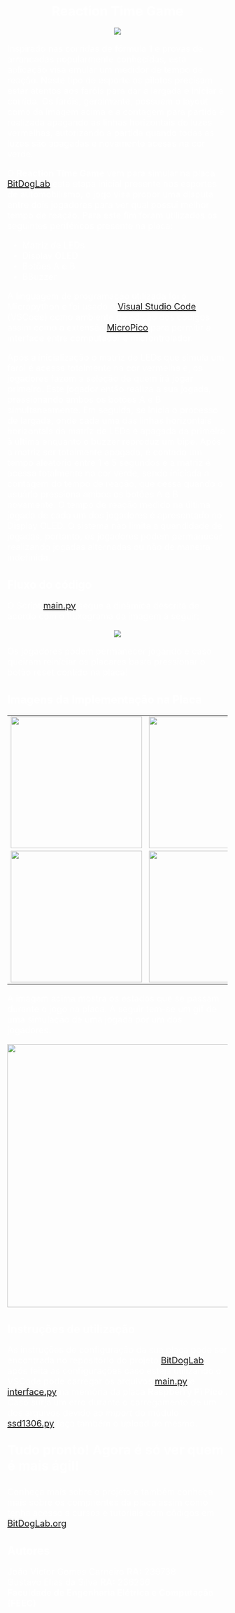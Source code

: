 <h1 style="color:white; font-size:30px; text-align:center;">Reaction Time Game</h1>

<div align="center">
    <img src="https://github.com/JCARNEIROX/EA801/blob/main/Projeto1/imagens/farol.jpg">
</div></div>

<p style="color:white; font-size:20px; text-align:left;">
    Inspirado nas corridas de fórmula 1 e provas de arrancadas popularmente conhecidas, esta aplicação visa emular um medidor de tempo de reação. Neste tipo de esporte os pilotos precisam estar atentos aos faróis para dar a largada e iniciar a corrida. Os faróis, geralmente, possuem o layout como da imagem acima e a contagem para partida é realizada apagando as linhas horizontais de luzes vermelhas, autorizando a partida quando todas as luzes são apagadas e novamente acesas na cor verde.
</p>
<p style="color:white; font-size:20px; text-align:left;">
    O <b>Reaction Time Game</b> vem para simular na placa <a href="https://github.com/BitDogLab/BitDogLab" target="_blank">BitDogLab</a> esta etapa inicial presente nos esportes de automobilismo, o jogo visa propor uma disputa entre dois jogadores para ver qual possui melhor tempo de reação. Para este fim foram utilizados os seguintes periféricos presente na placa:
</p>
<ul style="color:white; font-size:20px";>
    <li>Matriz de LEDs</li>
    <li>Display OLED</li>
    <li>Botões A e B</li>
    <li>BBuzzer</li>
</ul>
<p style="color:white; font-size:20px; text-align:left;">
    A linguagem de programação utilizada foi o Micropython e foi usado o <a href="https://code.visualstudio.com/" target="_blank">Visual Studio Code</a> (VSCode) como ambiente de edição dos códigos assim como a extensão <a href="https://github.com/paulober/MicroPico" target="_blank">MicroPico</a> para permitir a interface entre computador e microntrolador.  
</p>
<p style="color:white; font-size:20px; text-align:left;">
    Após a inicialização o matriz de LEDs que simula um farol é acessa totalmente na cor vermelha e, os jogadores fazem a seleção de quem irá jogar primeiro. Este jogador então realiza a sua jogada, pressionando ambos os botões A e B simultaneamente. Em seguida, se inicia o processo de largada, onde cada uma das linhas horizontais horizontais da matriz de LEDs é apagada da primeira à última enquanto o buzzer reproduz um bipe. Após a matriz ser totalmente apagada, é contado um tempo aleatório entre 1 e 5 segundos e a matriz é acessa totalmente na cor verde, sendo iniciada a contagem do tempo de reação, que cessa quando o usuário pressiona ambos os botões A e B novamente. O tempo de reação medido na última jogada de cada um dos jogadores é apresentado no Display OLED. O sistema não limita a quandidade de jogadas, portanto, os jogadores podem permanecer realizando jogadas alternadas ou não de maneira indefinida.  
</p>
<h2 style="color:white; font-size:25px; text-align:left;">Fluxo do código</h2>
<p style="color:white; font-size:20px; text-align:left;">
    O Script <a href="https://github.com/JCARNEIROX/EA801/blob/main/Projeto1/main.py" target="_blank">main.py</a> segue a dinâmica descrita de acordo com o fluxograma da imagem à seguir:
</p>
<div align="center">
    <img src="https://github.com/JCARNEIROX/EA801/blob/main/Projeto1/imagens/Fluxograma.jpg">
</div></div>
<p style="color:white; font-size:20px; text-align:left;">
    Os jogadores podem permanecer jogando e caso queiram reiniciar os placares basta pressionar o botão reset contido na placa!
</p>
<h2 style="color:white; font-size:25px; text-align:left;">Imagens da Implementação na Placa</h2>
<div align="center">
    <table>
        <tr>
            <td><img src="https://github.com/JCARNEIROX/EA801/blob/main/Projeto1/imagens/frente.jpg" width="300" height="300"></td>
            <td><img src="https://github.com/JCARNEIROX/EA801/blob/main/Projeto1/imagens/inicio.jpg" width="300" height="300"></td>
        </tr>
        <tr>
            <td><img src="https://github.com/JCARNEIROX/EA801/blob/main/Projeto1/imagens/start.jpg" width="300" height="300"></td>
            <td><img src="https://github.com/JCARNEIROX/EA801/blob/main/Projeto1/imagens/placar.jpg" width="300" height="300"></td>
        </tr>
    </table>
</div>
<p style="color:white; font-size:20px; text-align:left;">
    A imagem acima mostra os estados que se passam durante o jogo na placa. A seguir tem-se um gif de uma simulação de uma jogada por um dos jogadores.
</p>
<div align="center">
    <img src="https://github.com/JCARNEIROX/EA801/blob/main/Projeto1/imagens/gif.gif" width="600" height="600">
</div></div>
<h2 style="color:white; font-size:25px; text-align:left;">Instruções de utilização</h2>

<p style="color:white; font-size:20px; text-align:left;">
    As instruções de configuração da sua placa pode ser encontrada no repositório do projeto  <a href="https://github.com/BitDogLab/BitDogLab" target="_blank">BitDogLab</a>, após feita as configurações caso esteja utilizando o VSCode pode carregar os arquivos <a href="https://github.com/JCARNEIROX/EA801/blob/main/Projeto1/main.py" target="_blank">main.py</a> e <a href="https://github.com/JCARNEIROX/EA801/blob/main/Projeto1/interface.py" target="_blank">interface.py</a> na memória da placa <b>Raspberry Pi Pico </b>. Caso surja um erro durante o carregamento de um dos arquivos devido ao <i>import</i> do módulo <a href="https://github.com/JCARNEIROX/EA801/blob/main/Projeto1/ssd1306.py" target="_blank">ssd1306.py</a> faça também o upload do mesmo.
</p>

<p style="color:white; font-size:30px; text-align:left;">
    <b>Tudo pronto! Agora é só ver quem é mais ágil!</b>
</p>

<p style="color:white; font-size:20px; text-align:left;">
    Conheça mais sobre o projeto e também conheça mais sobre os compnentes da placa assim como tenha acesso a cursos e tutoriais com códigos em <a href="https://bitdoglab.webcontent.website/" target="_blank">BitDogLab.org</a>
</p>

<h2 style="color:white; font-size:25px; text-align:left;">Autores</h2>
<p style="color:white; font-size:20px; text-align:left;">
    João Victor Gomes Carneiro <b>RA:</b> 239738<br>
    Gustavo Elias da Silva <b>RA:</b> 236236<br>
    <b> Faculdade de Engenharia Elétrica e Computação (FEEC) </b>
</p>
